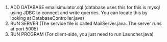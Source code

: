 1. ADD DATABASE emailsimulator.sql (database uses this for this is mysql using JDBC to connect and write querries. You can locate this by looking at DatabaseController.java)
2. RUN SERVER (The service file is called MailServer.java. The server runs at port 5005)
3. RUN PROGRAM (For client-side, you just need to run Launcher.java)

